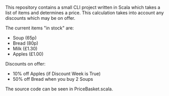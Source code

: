 This repository contains a small CLI project written in Scala which takes a list of items
and determines a price. This calculation takes into account any discounts which may be on offer.

The current items "in stock" are:
- Soup (65p)
- Bread (80p)
- Milk (£1.30)
- Apples (£1.00)

Discounts on offer:
- 10% off Apples (if Discount Week is True)
- 50% off Bread when you buy 2 Soups

The source code can be seen in PriceBasket.scala.
